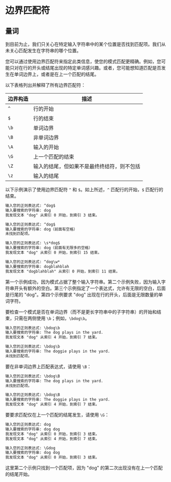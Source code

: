 # 边界匹配符

## 量词

到目前为止，我们只关心在特定输入字符串中的某个位置是否找到匹配项。我们从未关心匹配发生在字符串的哪个位置。

您可以通过使用边界匹配符来指定此类信息，使您的模式匹配更精确。例如，您可能只对在行的开头或结尾出现的特定单词感兴趣。或者，您可能想知道匹配是否发生在单词边界上，或者是在上一个匹配的结尾。

以下表格列出并解释了所有边界匹配符：

| 边界构造 | 描述 |
| --- | --- |
| `^` | 行的开始 |
| `$` | 行的结束 |
| `\b` | 单词边界 |
| `\B` | 非单词边界 |
| `\A` | 输入的开始 |
| `\G` | 上一个匹配的结束 |
| `\Z` | 输入的结尾，但如果不是最终终结符，则不包括 |
| `\z` | 输入的结尾 |

以下示例演示了使用边界匹配符 `^` 和 `$`。如上所述，`^` 匹配行的开始，`$` 匹配行的结束。

```markdown
输入您的正则表达式: ^dog$
输入要搜索的字符串: dog
我发现文本 "dog" 从索引 0 开始，到索引 3 结束。

输入您的正则表达式: ^dog$
输入要搜索的字符串: dog（前面有空格）
未找到匹配项。

输入您的正则表达式: \s*dog$
输入要搜索的字符串: dog（前面有无限多的空格）
我发现文本 "dog" 从索引 0 开始，到索引 15 结束。

输入您的正则表达式: ^dog\w*
输入要搜索的字符串: dogblahblah
我发现文本 "dogblahblah" 从索引 0 开始，到索引 11 结束。
```

第一个示例成功，因为模式占据了整个输入字符串。第二个示例失败，因为输入字符串开头有额外的空白。第三个示例指定了一个表达式，允许有无限的空白，后面是行尾的 "dog"。第四个示例要求 "dog" 出现在行的开头，后面是无限数量的单词字符。

要检查一个模式是否在单词边界（而不是更长字符串中的子字符串）的开始和结束，只需在两侧使用 `\b`；例如，`\bdog\b`。

```markdown
输入您的正则表达式: \bdog\b
输入要搜索的字符串: The dog plays in the yard.
我发现文本 "dog" 从索引 4 开始，到索引 7 结束。

输入您的正则表达式: \bdog\b
输入要搜索的字符串: The doggie plays in the yard.
未找到匹配项。
```

要在非单词边界上匹配表达式，请使用 `\B`：

```markdown
输入您的正则表达式: \bdog\B
输入要搜索的字符串: The dog plays in the yard.
未找到匹配项。

输入您的正则表达式: \bdog\B
输入要搜索的字符串: The doggie plays in the yard.
我发现文本 "dog" 从索引 4 开始，到索引 7 结束。
```

要要求匹配仅在上一个匹配的结尾发生，请使用 `\G`：

```markdown
输入您的正则表达式: dog
输入要搜索的字符串: dog dog
我发现文本 "dog" 从索引 0 开始，到索引 3 结束。
我发现文本 "dog" 从索引 4 开始，到索引 7 结束。

输入您的正则表达式: \Gdog
输入要搜索的字符串: dog dog
我发现文本 "dog" 从索引 0 开始，到索引 3 结束。
```

这里第二个示例只找到一个匹配项，因为 "dog" 的第二次出现没有在上一个匹配的结尾开始。


